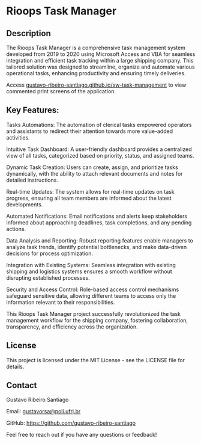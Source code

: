 # Rioops Task Manager

## Description

The Rioops Task Manager is a comprehensive task management system developed from 2019 to 2020 using Microsoft Access and VBA for seamless integration and efficient task tracking within a large shipping company. This tailored solution was designed to streamline, organize and automate various operational tasks, enhancing productivity and ensuring timely deliveries.

Access [gustavo-ribeiro-santiago.github.io/sw-task-management](gustavo-ribeiro-santiago.github.io/sw-task-management) to view commented print screens of the application.

## Key Features:

Tasks Automations: The automation of clerical tasks empowered operators and assistants to redirect their attention towards more value-added activities.

Intuitive Task Dashboard: A user-friendly dashboard provides a centralized view of all tasks, categorized based on priority, status, and assigned teams.

Dynamic Task Creation: Users can create, assign, and prioritize tasks dynamically, with the ability to attach relevant documents and notes for detailed instructions.

Real-time Updates: The system allows for real-time updates on task progress, ensuring all team members are informed about the latest developments.

Automated Notifications: Email notifications and alerts keep stakeholders informed about approaching deadlines, task completions, and any pending actions.

Data Analysis and Reporting: Robust reporting features enable managers to analyze task trends, identify potential bottlenecks, and make data-driven decisions for process optimization.

Integration with Existing Systems: Seamless integration with existing shipping and logistics systems ensures a smooth workflow without disrupting established processes.

Security and Access Control: Role-based access control mechanisms safeguard sensitive data, allowing different teams to access only the information relevant to their responsibilities.

This Rioops Task Manager project successfully revolutionized the task management workflow for the shipping company, fostering collaboration, transparency, and efficiency across the organization.

## License

This project is licensed under the MIT License - see the LICENSE file for details.

## Contact

Gustavo Ribeiro Santiago

Email: gustavorsa@poli.ufrj.br

GitHub: https://github.com/gustavo-ribeiro-santiago

Feel free to reach out if you have any questions or feedback!